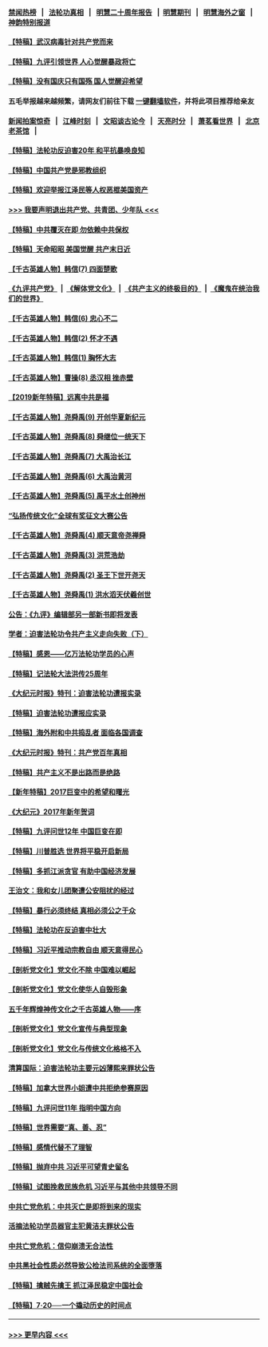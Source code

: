 #### [禁闻热榜](热点新闻.md?=0)  &nbsp;&nbsp;|&nbsp;&nbsp; [法轮功真相](https://github.com/gfw-breaker/truth/blob/master/README.md?=0) &nbsp;&nbsp;|&nbsp;&nbsp; [明慧二十周年报告](https://github.com/gfw-breaker/mh-reports/blob/master/README.md?=0) &nbsp;&nbsp;|&nbsp;&nbsp;[明慧期刊](https://github.com/gfw-breaker/mh-qikan) &nbsp;&nbsp;|&nbsp;&nbsp; [明慧海外之窗](https://github.com/gfw-breaker/mh-news/blob/master/README.md?=0) &nbsp;&nbsp;|&nbsp;&nbsp; [神韵特别报道](https://github.com/gfw-breaker/mh-news/blob/master/shenyun.md?=0)
#### [【特稿】武汉病毒针对共产党而来](../pages/nsc424/n11928818.md?t=03172302) 
#### [【特稿】九评引领世界 人心觉醒暴政将亡](../pages/nsc424/n11660496.md?t=03172302) 
#### [【特稿】没有国庆只有国殇 国人觉醒迎希望](../pages/nsc424/n11549354.md?t=03172302) 
#### 五毛举报越来越频繁，请网友们前往下载 [一键翻墙软件](https://github.com/gfw-breaker/ssr-accounts)，并将此项目推荐给亲友
#### [新闻拍案惊奇](https://github.com/gfw-breaker/banned-news/blob/master/pages/link4.md) &nbsp;&nbsp;|&nbsp;&nbsp; [江峰时刻](https://github.com/gfw-breaker/banned-news/blob/master/pages/link4.md) &nbsp;&nbsp;|&nbsp;&nbsp; [文昭谈古论今](https://github.com/gfw-breaker/banned-news/blob/master/pages/link4.md) &nbsp;&nbsp;|&nbsp;&nbsp; [天亮时分](https://github.com/gfw-breaker/banned-news/blob/master/pages/link4.md) &nbsp;&nbsp;|&nbsp;&nbsp; [萧茗看世界](https://github.com/gfw-breaker/banned-news/blob/master/pages/link4.md) &nbsp;&nbsp;|&nbsp;&nbsp; [北京老茶馆](https://github.com/gfw-breaker/banned-news/blob/master/pages/link4.md) &nbsp;&nbsp;|&nbsp;&nbsp; 
#### [【特稿】法轮功反迫害20年 和平抗暴唤良知](../pages/nsc424/n11389135.md?t=03172302) 
#### [【特稿】中国共产党是邪教组织](../pages/nsc424/n11355551.md?t=03172302) 
#### [【特稿】欢迎举报江泽民等人权恶棍美国资产](../pages/nsc424/n11303040.md?t=03172302) 
#### [>>> 我要声明退出共产党、共青团、少年队 <<<](https://github.com/begood0513/goodnews/blob/master/quit/letter.md) 
#### [【特稿】中共覆灭在即 勿依赖中共保权](../pages/nsc424/n11278510.md?t=03172302) 
#### [【特稿】天命昭昭 美国觉醒 共产末日近](../pages/nsc424/n11150259.md?t=03172302) 
#### [【千古英雄人物】韩信(7) 四面楚歌](../pages/nsc424/n7552608.md?t=03172302) 
#### [《九评共产党》](https://github.com/begood0513/9ping.md/blob/master/README.md) &nbsp;|&nbsp; [《解体党文化》](../../../../jtdwh.md/blob/master/README.md)  &nbsp;|&nbsp; [《共产主义的终极目的》](../../../../gczydzjmd.md/blob/master/README.md) &nbsp;|&nbsp; [《魔鬼在统治我们的世界》](../../../../mgztzwmdsj.md/blob/master/README.md) 
#### [【千古英雄人物】韩信(6) 忠心不二](../pages/nsc424/n7552572.md?t=03172302) 
#### [【千古英雄人物】韩信(2) 怀才不遇](../pages/nsc424/n7547691.md?t=03172302) 
#### [【千古英雄人物】韩信(1) 胸怀大志](../pages/nsc424/n7544501.md?t=03172302) 
#### [【千古英雄人物】曹操(8) 丞汉相 挫赤壁](../pages/nsc424/n7662490.md?t=03172302) 
#### [【2019新年特稿】远离中共是福](../pages/nsc424/n10942748.md?t=03172302) 
#### [【千古英雄人物】尧舜禹(9) 开创华夏新纪元](../pages/nsc424/n7519873.md?t=03172302) 
#### [【千古英雄人物】尧舜禹(8) 舜继位一统天下](../pages/nsc424/n7515411.md?t=03172302) 
#### [【千古英雄人物】尧舜禹(7) 大禹治长江](../pages/nsc424/n7475820.md?t=03172302) 
#### [【千古英雄人物】尧舜禹(6) 大禹治黄河](../pages/nsc424/n7475816.md?t=03172302) 
#### [【千古英雄人物】尧舜禹(5) 禹平水土创神州](../pages/nsc424/n7475809.md?t=03172302) 
#### [“弘扬传统文化”全球有奖征文大赛公告](../pages/nsc424/n10889849.md?t=03172302) 
#### [【千古英雄人物】尧舜禹(4) 顺天意帝尧禅舜](../pages/nsc424/n7471624.md?t=03172302) 
#### [【千古英雄人物】尧舜禹(3) 洪荒浩劫](../pages/nsc424/n7471607.md?t=03172302) 
#### [【千古英雄人物】尧舜禹(2) 圣王下世开尧天](../pages/nsc424/n7467643.md?t=03172302) 
#### [【千古英雄人物】尧舜禹(1) 洪水滔天伏羲创世](../pages/nsc424/n7467618.md?t=03172302) 
#### [公告：《九评》编辑部另一部新书即将发表](../pages/nsc424/n10405104.md?t=03172302) 
#### [学者：迫害法轮功令共产主义走向失败（下）](../pages/nsc424/n10009951.md?t=03172302) 
#### [【特稿】感恩——亿万法轮功学员的心声](../pages/nsc424/n9880260.md?t=03172302) 
#### [【特稿】记法轮大法洪传25周年](../pages/nsc424/n9116480.md?t=03172302) 
#### [《大纪元时报》特刊：迫害法轮功遭报实录](../pages/nsc424/n9082916.md?t=03172302) 
#### [【特稿】迫害法轮功遭报应实录](../pages/nsc424/n9055656.md?t=03172302) 
#### [【特稿】海外附和中共捣乱者 面临各国调查](../pages/nsc424/n9047645.md?t=03172302) 
#### [《大纪元时报》特刊：共产党百年真相](../pages/nsc424/n8879818.md?t=03172302) 
#### [【特稿】共产主义不是出路而是绝路](../pages/nsc424/n8792816.md?t=03172302) 
#### [【新年特稿】2017巨变中的希望和曙光](../pages/nsc424/n8655525.md?t=03172302) 
#### [《大纪元》2017年新年贺词](../pages/nsc424/n8651727.md?t=03172302) 
#### [【特稿】九评问世12年 中国巨变在即](../pages/nsc424/n8506053.md?t=03172302) 
#### [【特稿】川普胜选 世界将平稳开启新局](../pages/nsc424/n8482166.md?t=03172302) 
#### [【特稿】多抓江派贪官 有助中国经济发展](../pages/nsc424/n8454769.md?t=03172302) 
#### [王治文：我和女儿团聚遭公安阻扰的经过](../pages/nsc424/n8186638.md?t=03172302) 
#### [【特稿】暴行必须终结‭ ‬真相必须公之于众](../pages/nsc424/n8103572.md?t=03172302) 
#### [【特稿】法轮功在反迫害中壮大](../pages/nsc424/n7915493.md?t=03172302) 
#### [【特稿】习近平推动宗教自由 顺天意得民心](../pages/nsc424/n7782230.md?t=03172302) 
#### [【剖析党文化】党文化不除 中国难以崛起](../pages/nsc424/n7484466.md?t=03172302) 
#### [【剖析党文化】党文化使华人自毁形象](../pages/nsc424/n7480414.md?t=03172302) 
#### [五千年辉煌神传文化之千古英雄人物——序](../pages/nsc424/n7465898.md?t=03172302) 
#### [【剖析党文化】党文化宣传与典型现象](../pages/nsc424/n4667282.md?t=03172302) 
#### [【剖析党文化】党文化与传统文化格格不入](../pages/nsc424/n4665279.md?t=03172302) 
#### [清算国际：迫害法轮功主要元凶薄熙来罪状公告](../pages/nsc424/n4621860.md?t=03172302) 
#### [【特稿】加拿大世界小姐遭中共拒绝参赛原因](../pages/nsc424/n4585305.md?t=03172302) 
#### [【特稿】九评问世11年 指明中国方向](../pages/nsc424/n4578971.md?t=03172302) 
#### [【特稿】世界需要“真、善、忍”](../pages/nsc424/n4577812.md?t=03172302) 
#### [【特稿】感情代替不了理智](../pages/nsc424/n4564327.md?t=03172302) 
#### [【特稿】抛弃中共 习近平可望青史留名](../pages/nsc424/n4549169.md?t=03172302) 
#### [【特稿】试图挽救民族危机 习近平与其他中共领导不同](../pages/nsc424/n4548555.md?t=03172302) 
#### [中共亡党危机：中共灭亡是即将到来的现实](../pages/nsc424/n4547349.md?t=03172302) 
#### [活摘法轮功学员器官主犯黄洁夫罪状公告](../pages/nsc424/n4547015.md?t=03172302) 
#### [中共亡党危机：信仰崩溃无合法性](../pages/nsc424/n4545222.md?t=03172302) 
#### [中共黑社会性质必然导致公检法司系统的全面堕落](../pages/nsc424/n4541854.md?t=03172302) 
#### [【特稿】擒贼先擒王 抓江泽民稳定中国社会](../pages/nsc424/n4530296.md?t=03172302) 
#### [【特稿】7‧20──一个撬动历史的时间点](../pages/nsc424/n4481700.md?t=03172302) 

----
#### [ >>> 更早内容 <<< ](../indexes/nsc424-earlier.md)
